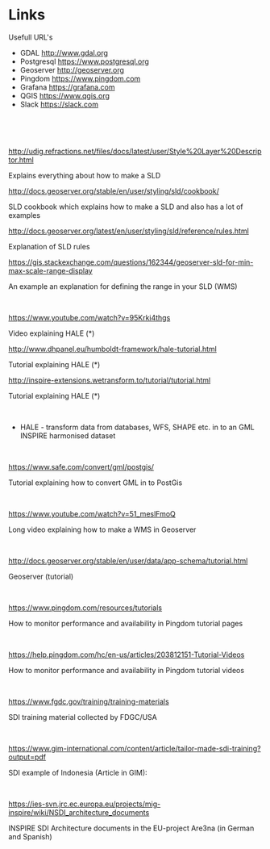 # Links
Usefull URL's

*  GDAL  http://www.gdal.org
*  Postgresql https://www.postgresql.org
*  Geoserver http://geoserver.org
*  Pingdom https://www.pingdom.com
*  Grafana https://grafana.com
*  QGIS https://www.qgis.org
*  Slack https://slack.com


 

 


http://udig.refractions.net/files/docs/latest/user/Style%20Layer%20Descriptor.html


Explains
everything about how to make a SLD


http://docs.geoserver.org/stable/en/user/styling/sld/cookbook/


SLD
cookbook which explains how to make a SLD and also has a lot of examples


http://docs.geoserver.org/latest/en/user/styling/sld/reference/rules.html


Explanation
of SLD rules


https://gis.stackexchange.com/questions/162344/geoserver-sld-for-min-max-scale-range-display


An
example an explanation for defining the range in your SLD (WMS)


 


https://www.youtube.com/watch?v=95Krki4thgs


Video
explaining HALE (*)


http://www.dhpanel.eu/humboldt-framework/hale-tutorial.html


Tutorial
explaining HALE (*)


http://inspire-extensions.wetransform.to/tutorial/tutorial.html


Tutorial
explaining HALE (*)


 


* HALE -
transform data from databases, WFS, SHAPE etc. in to an GML INSPIRE harmonised
dataset


 


https://www.safe.com/convert/gml/postgis/



Tutorial
explaining how to convert GML in to PostGis


 


https://www.youtube.com/watch?v=51_meslFmoQ


Long video
explaining how to make a WMS in Geoserver


 


http://docs.geoserver.org/stable/en/user/data/app-schema/tutorial.html


Geoserver
(tutorial)


 


https://www.pingdom.com/resources/tutorials


How to
monitor performance and availability in Pingdom tutorial pages


 


https://help.pingdom.com/hc/en-us/articles/203812151-Tutorial-Videos


How to
monitor performance and availability in Pingdom tutorial videos


 


https://www.fgdc.gov/training/training-materials


SDI training material collected by FDGC/USA


 


https://www.gim-international.com/content/article/tailor-made-sdi-training?output=pdf


SDI example of Indonesia (Article in GIM):


 


https://ies-svn.jrc.ec.europa.eu/projects/mig-inspire/wiki/NSDI_architecture_documents



INSPIRE SDI Architecture documents in the EU-project
Are3na (in German and Spanish)


 


